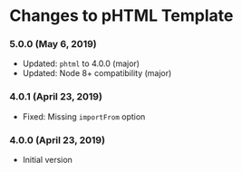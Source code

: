 # Changes to pHTML Template

### 5.0.0 (May 6, 2019)

- Updated: `phtml` to 4.0.0 (major)
- Updated: Node 8+ compatibility (major)

### 4.0.1 (April 23, 2019)

- Fixed: Missing `importFrom` option

### 4.0.0 (April 23, 2019)

- Initial version
